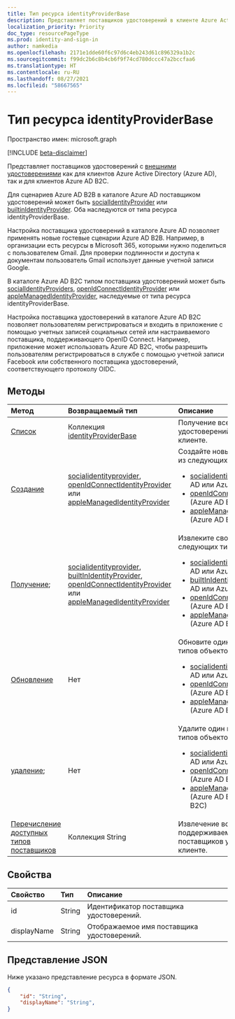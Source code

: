 ```yaml
---
title: Тип ресурса identityProviderBase
description: Представляет поставщиков удостоверений в клиенте Azure Active Directory и клиенте Azure AD B2C.
localization_priority: Priority
doc_type: resourcePageType
ms.prod: identity-and-sign-in
author: namkedia
ms.openlocfilehash: 2171e1dde60f6c97d6c4eb243d61c896329a1b2c
ms.sourcegitcommit: f99dc2b6c8b4cb6f9f74cd780dccc47a2bccfaa6
ms.translationtype: HT
ms.contentlocale: ru-RU
ms.lasthandoff: 08/27/2021
ms.locfileid: "58667565"
---
```

# <a name="identityproviderbase-resource-type"></a>Тип ресурса identityProviderBase
Пространство имен: microsoft.graph

[!INCLUDE [beta-disclaimer](../../includes/beta-disclaimer.md)]

Представляет поставщиков удостоверений с [внешними удостоверениями](/azure/active-directory/external-identities/) как для клиентов Azure Active Directory (Azure AD), так и для клиентов Azure AD B2C.

Для сценариев Azure AD B2B в каталоге Azure AD поставщиком удостоверений может быть [socialIdentityProvider](../resources/socialidentityprovider.md) или [builtinIdentityProvider](../resources/builtinidentityprovider.md). Оба наследуются от типа ресурса identityProviderBase.

Настройка поставщика удостоверений в каталоге Azure AD позволяет применять новые гостевые сценарии Azure AD B2B. Например, в организации есть ресурсы в Microsoft 365, которыми нужно поделиться с пользователем Gmail. Для проверки подлинности и доступа к документам пользователь Gmail использует данные учетной записи Google.

В каталоге Azure AD B2C типом поставщика удостоверений может быть [socialIdentityProviders](../resources/socialidentityprovider.md), [openIdConnectIdentityProvider](../resources/openidconnectidentityprovider.md) или [appleManagedIdentityProvider](../resources/applemanagedidentityprovider.md), наследуемые от типа ресурса identityProviderBase.

Настройка поставщика удостоверений в каталоге Azure AD B2C позволяет пользователям регистрироваться и входить в приложение с помощью учетных записей социальных сетей или настраиваемого поставщика, поддерживающего OpenID Connect. Например, приложение может использовать Azure AD B2C, чтобы разрешить пользователям регистрироваться в службе с помощью учетной записи Facebook или собственного поставщика удостоверений, соответствующего протоколу OIDC.

## <a name="methods"></a>Методы

| Метод       | Возвращаемый тип  |Описание|
|:---------------|:--------|:----------|
|[Список](../api/identitycontainer-list-identityproviders.md)|Коллекция [identityProviderBase](../resources/identityproviderbase.md)|Получение всех поставщиков удостоверений, настроенных в клиенте.|
|[Создание](../api/identitycontainer-post-identityproviders.md)| [socialidentityprovider](../resources/socialidentityprovider.md), [openIdConnectIdentityProvider](../resources/openidconnectidentityprovider.md) или  [appleManagedIdentityProvider](../resources/applemanagedidentityprovider.md) |Создайте новый объект одного из следующих типов: <br/><ul><li> [socialidentityprovider](../resources/socialidentityprovider.md) (Azure AD или Azure AD B2C) <li> [openIdConnectIdentityProvider](../resources/openidconnectidentityprovider.md) (Azure AD B2C) <li> [appleManagedIdentityProvider](../resources/applemanagedidentityprovider.md) (Azure AD B2C) </li></ul>|
|[Получение](../api/identityproviderbase-get.md); |[socialidentityprovider](../resources/socialidentityprovider.md), [builtInIdentityProvider](../resources/builtinidentityprovider.md), [openIdConnectIdentityProvider](../resources/openidconnectidentityprovider.md) или  [appleManagedIdentityProvider](../resources/applemanagedidentityprovider.md)| Извлеките свойства одного из следующих типов объектов: <br/><ul><li> [socialidentityprovider](../resources/socialidentityprovider.md) (Azure AD или Azure AD B2C) <li> [builtInIdentityProvider](../resources/builtinidentityprovider.md) (Azure AD или Azure AD B2C) <li> [openIdConnectIdentityProvider](../resources/openidconnectidentityprovider.md) (Azure AD B2C) <li> [appleManagedIdentityProvider](../resources/applemanagedidentityprovider.md) (Azure AD B2C) </li></ul>|
|[Обновление](../api/identityproviderbase-update.md)|Нет|Обновите один из следующих типов объектов: <br/><ul><li> [socialidentityprovider](../resources/socialidentityprovider.md) (Azure AD или Azure AD B2C) <li> [openIdConnectIdentityProvider](../resources/openidconnectidentityprovider.md) (Azure AD B2C) <li> [appleManagedIdentityProvider](../resources/applemanagedidentityprovider.md) (Azure AD B2C) </li></ul>|
|[удаление](../api/identityproviderbase-delete.md);|Нет|Удалите один из следующих типов объектов: <br/><ul><li> [socialidentityprovider](../resources/socialidentityprovider.md) (Azure AD или Azure AD B2C) <li> [openIdConnectIdentityProvider](../resources/openidconnectidentityprovider.md) (Azure AD B2C) <li> [appleManagedIdentityProvider](../resources/applemanagedidentityprovider.md) (Azure AD B2C) (Azure AD B2C)|
|[Перечисление доступных типов поставщиков](../api/identityproviderbase-availableprovidertypes.md)|Коллекция String|Извлечение всех поддерживаемых типов поставщиков удостоверений в клиенте.|

## <a name="properties"></a>Свойства

|Свойство|Тип|Описание|
|:---------------|:--------|:----------|
|id|String|Идентификатор поставщика удостоверений.|
|displayName|String|Отображаемое имя поставщика удостоверений.|

## <a name="json-representation"></a>Представление JSON

Ниже указано представление ресурса в формате JSON.

<!-- {
  "blockType": "resource",
  "@odata.type": "microsoft.graph.identityProviderBase"
} -->

```json
{
    "id": "String",
    "displayName": "String",
}
```
